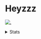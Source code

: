# Heyzzz  

[![.](https://skillicons.dev/icons?i=js,java)](https://skillicons.dev)  

<details>
<summary>Stats</summary
<!--START_SECTION:waka-->

```txt
JavaScript   9 hrs 5 mins    ██████████████▒░░░░░░░░░░   57.59 %
TypeScript   4 hrs 29 mins   ███████░░░░░░░░░░░░░░░░░░   28.41 %
HTML         59 mins         █▓░░░░░░░░░░░░░░░░░░░░░░░   06.23 %
JSON         40 mins         █░░░░░░░░░░░░░░░░░░░░░░░░   04.22 %
CSS          21 mins         ▓░░░░░░░░░░░░░░░░░░░░░░░░   02.26 %
```

<!--END_SECTION:waka-->
</details>

